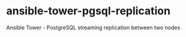 # ansible-tower-pgsql-replication
Ansible Tower - PostgreSQL streaming replication between two nodes
